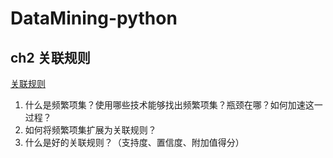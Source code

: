 # DataMining-python

## ch2 关联规则
[关联规则](#https://github.com/DaToo-J/DataMining-python/blob/master/chapter2/ch2%20%E5%85%B3%E8%81%94%E8%A7%84%E5%88%99.md)

1. 什么是频繁项集？使用哪些技术能够找出频繁项集？瓶颈在哪？如何加速这一过程？
2. 如何将频繁项集扩展为关联规则？
3. 什么是好的关联规则？（支持度、置信度、附加值得分）
